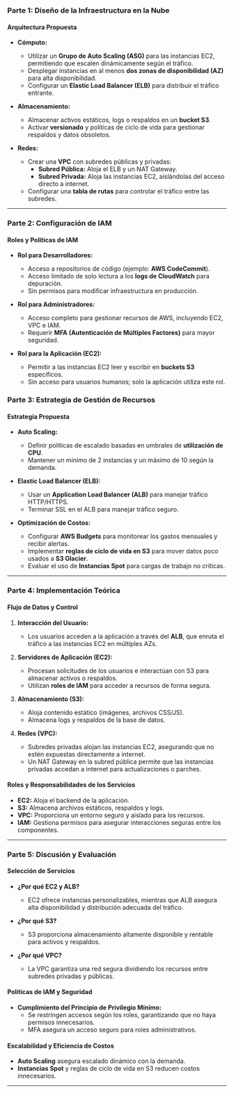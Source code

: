 ### **Parte 1: Diseño de la Infraestructura en la Nube**
#### **Arquitectura Propuesta**
- **Cómputo:**
  - Utilizar un **Grupo de Auto Scaling (ASG)** para las instancias EC2, permitiendo que escalen dinámicamente según el tráfico.
  - Desplegar instancias en al menos **dos zonas de disponibilidad (AZ)** para alta disponibilidad.
  - Configurar un **Elastic Load Balancer (ELB)** para distribuir el tráfico entrante.

- **Almacenamiento:**
  - Almacenar activos estáticos, logs o respaldos en un **bucket S3**.
  - Activar **versionado** y políticas de ciclo de vida para gestionar respaldos y datos obsoletos.

- **Redes:**
  - Crear una **VPC** con subredes públicas y privadas:
    - **Subred Pública:** Aloja el ELB y un NAT Gateway.
    - **Subred Privada:** Aloja las instancias EC2, aislándolas del acceso directo a internet.
  - Configurar una **tabla de rutas** para controlar el tráfico entre las subredes.

---

### **Parte 2: Configuración de IAM**
#### **Roles y Políticas de IAM**
- **Rol para Desarrolladores:**
  - Acceso a repositorios de código (ejemplo: **AWS CodeCommit**).
  - Acceso limitado de solo lectura a los **logs de CloudWatch** para depuración.
  - Sin permisos para modificar infraestructura en producción.

- **Rol para Administradores:**
  - Acceso completo para gestionar recursos de AWS, incluyendo EC2, VPC e IAM.
  - Requerir **MFA (Autenticación de Múltiples Factores)** para mayor seguridad.

- **Rol para la Aplicación (EC2):**
  - Permitir a las instancias EC2 leer y escribir en **buckets S3** específicos.
  - Sin acceso para usuarios humanos; solo la aplicación utiliza este rol.


### **Parte 3: Estrategia de Gestión de Recursos**
#### **Estrategia Propuesta**
- **Auto Scaling:**
  - Definir políticas de escalado basadas en umbrales de **utilización de CPU**.
  - Mantener un mínimo de 2 instancias y un máximo de 10 según la demanda.

- **Elastic Load Balancer (ELB):**
  - Usar un **Application Load Balancer (ALB)** para manejar tráfico HTTP/HTTPS.
  - Terminar SSL en el ALB para manejar tráfico seguro.

- **Optimización de Costos:**
  - Configurar **AWS Budgets** para monitorear los gastos mensuales y recibir alertas.
  - Implementar **reglas de ciclo de vida en S3** para mover datos poco usados a **S3 Glacier**.
  - Evaluar el uso de **Instancias Spot** para cargas de trabajo no críticas.

---

### **Parte 4: Implementación Teórica**
#### **Flujo de Datos y Control**
1. **Interacción del Usuario:**
   - Los usuarios acceden a la aplicación a través del **ALB**, que enruta el tráfico a las instancias EC2 en múltiples AZs.

2. **Servidores de Aplicación (EC2):**
   - Procesan solicitudes de los usuarios e interactúan con S3 para almacenar activos o respaldos.
   - Utilizan **roles de IAM** para acceder a recursos de forma segura.

3. **Almacenamiento (S3):**
   - Aloja contenido estático (imágenes, archivos CSS/JS).
   - Almacena logs y respaldos de la base de datos.

4. **Redes (VPC):**
   - Subredes privadas alojan las instancias EC2, asegurando que no estén expuestas directamente a internet.
   - Un NAT Gateway en la subred pública permite que las instancias privadas accedan a internet para actualizaciones o parches.

#### **Roles y Responsabilidades de los Servicios**
- **EC2:** Aloja el backend de la aplicación.
- **S3:** Almacena archivos estáticos, respaldos y logs.
- **VPC:** Proporciona un entorno seguro y aislado para los recursos.
- **IAM:** Gestiona permisos para asegurar interacciones seguras entre los componentes.

---

### **Parte 5: Discusión y Evaluación**
#### **Selección de Servicios**
- **¿Por qué EC2 y ALB?**
  - EC2 ofrece instancias personalizables, mientras que ALB asegura alta disponibilidad y distribución adecuada del tráfico.

- **¿Por qué S3?**
  - S3 proporciona almacenamiento altamente disponible y rentable para activos y respaldos.

- **¿Por qué VPC?**
  - La VPC garantiza una red segura dividiendo los recursos entre subredes privadas y públicas.

#### **Políticas de IAM y Seguridad**
- **Cumplimiento del Principio de Privilegio Mínimo:**
  - Se restringen accesos según los roles, garantizando que no haya permisos innecesarios.
  - MFA asegura un acceso seguro para roles administrativos.

#### **Escalabilidad y Eficiencia de Costos**
- **Auto Scaling** asegura escalado dinámico con la demanda.
- **Instancias Spot** y reglas de ciclo de vida en S3 reducen costos innecesarios.

---
